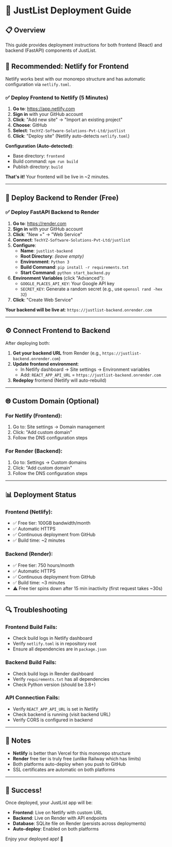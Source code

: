 # 🚀 JustList Deployment Guide

## 📋 Overview

This guide provides deployment instructions for both frontend (React) and backend (FastAPI) components of JustList.

## 🎯 **Recommended: Netlify for Frontend**

Netlify works best with our monorepo structure and has automatic configuration via `netlify.toml`.

### ✅ Deploy Frontend to Netlify (5 Minutes)

1. **Go to**: https://app.netlify.com
2. **Sign in** with your GitHub account
3. **Click**: "Add new site" → "Import an existing project"
4. **Choose**: GitHub
5. **Select**: `TechYZ-Software-Solutions-Pvt-Ltd/justlist`
6. **Click**: "Deploy site" (Netlify auto-detects `netlify.toml`)

**Configuration (Auto-detected)**:
- Base directory: `frontend`
- Build command: `npm run build`
- Publish directory: `build`

**That's it!** Your frontend will be live in ~2 minutes.

---

## 🔧 Deploy Backend to Render (Free)

### ✅ Deploy FastAPI Backend to Render

1. **Go to**: https://render.com
2. **Sign in** with your GitHub account
3. **Click**: "New +" → "Web Service"
4. **Connect**: `TechYZ-Software-Solutions-Pvt-Ltd/justlist`
5. **Configure**:
   - **Name**: `justlist-backend`
   - **Root Directory**: *(leave empty)*
   - **Environment**: `Python 3`
   - **Build Command**: `pip install -r requirements.txt`
   - **Start Command**: `python start_backend.py`
6. **Environment Variables** (click "Advanced"):
   - `GOOGLE_PLACES_API_KEY`: Your Google API key
   - `SECRET_KEY`: Generate a random secret (e.g., use `openssl rand -hex 32`)
7. **Click**: "Create Web Service"

**Your backend will be live at**: `https://justlist-backend.onrender.com`

---

## ⚙️ Connect Frontend to Backend

After deploying both:

1. **Get your backend URL** from Render (e.g., `https://justlist-backend.onrender.com`)
2. **Update frontend environment**:
   - In Netlify dashboard → Site settings → Environment variables
   - Add: `REACT_APP_API_URL` = `https://justlist-backend.onrender.com`
3. **Redeploy** frontend (Netlify will auto-rebuild)

---

## 🌐 Custom Domain (Optional)

### For Netlify (Frontend):
1. Go to: Site settings → Domain management
2. Click: "Add custom domain"
3. Follow the DNS configuration steps

### For Render (Backend):
1. Go to: Settings → Custom domains
2. Click: "Add custom domain"
3. Follow the DNS configuration steps

---

## 📊 Deployment Status

### Frontend (Netlify):
- ✅ Free tier: 100GB bandwidth/month
- ✅ Automatic HTTPS
- ✅ Continuous deployment from GitHub
- ✅ Build time: ~2 minutes

### Backend (Render):
- ✅ Free tier: 750 hours/month
- ✅ Automatic HTTPS
- ✅ Continuous deployment from GitHub
- ✅ Build time: ~3 minutes
- ⚠️ Free tier spins down after 15 min inactivity (first request takes ~30s)

---

## 🔍 Troubleshooting

### Frontend Build Fails:
- Check build logs in Netlify dashboard
- Verify `netlify.toml` is in repository root
- Ensure all dependencies are in `package.json`

### Backend Build Fails:
- Check build logs in Render dashboard
- Verify `requirements.txt` has all dependencies
- Check Python version (should be 3.8+)

### API Connection Fails:
- Verify `REACT_APP_API_URL` is set in Netlify
- Check backend is running (visit backend URL)
- Verify CORS is configured in backend

---

## 📝 Notes

- **Netlify** is better than Vercel for this monorepo structure
- **Render** free tier is truly free (unlike Railway which has limits)
- Both platforms auto-deploy when you push to GitHub
- SSL certificates are automatic on both platforms

---

## 🎉 Success!

Once deployed, your JustList app will be:
- **Frontend**: Live on Netlify with custom URL
- **Backend**: Live on Render with API endpoints
- **Database**: SQLite file on Render (persists across deployments)
- **Auto-deploy**: Enabled on both platforms

Enjoy your deployed app! 🚀

